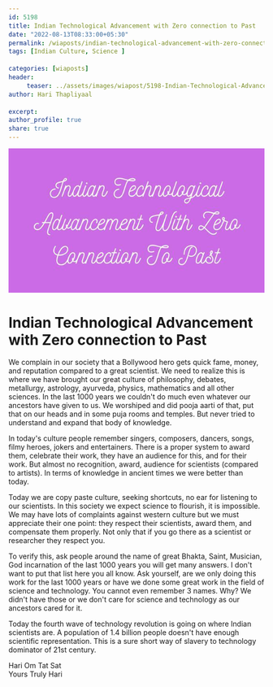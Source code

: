 ```yaml
--- 
id: 5198 
title: Indian Technological Advancement with Zero connection to Past
date: "2022-08-13T08:33:00+05:30"
permalink: /wiaposts/indian-technological-advancement-with-zero-connection-to-past
tags: [Indian Culture, Science ]    

categories: [wiaposts] 
header:
     teaser: ../assets/images/wiapost/5198-Indian-Technological-Advancement-With-Zero-Connection-To-Past.jpg
author: Hari Thapliyaal 

excerpt:  
author_profile: true 
share: true 
---
```


![Indian Technological Advancement with Zero connection to Past](../assets/images/wiapost/5198-Indian-Technological-Advancement-With-Zero-Connection-To-Past.jpg)        
   
# Indian Technological Advancement with Zero connection to Past   
   
We complain in our society that a Bollywood hero gets quick fame, money, and reputation compared to a great scientist. We need to realize this is where we have brought our great culture of philosophy, debates, metallurgy, astrology, ayurveda, physics, mathematics and all other sciences. In the last 1000 years we couldn't do much even whatever our ancestors have given to us. We worshiped and did pooja aarti of that, put that on our heads and in some puja rooms and temples. But never tried to understand and expand that body of knowledge.    
     
In today's culture people remember singers, composers, dancers, songs, filmy heroes, jokers and entertainers. There is a proper system to award them, celebrate their work, they have an audience for this, and for their work. But almost no recognition, award, audience for scientists (compared to artists). In terms of knowledge in ancient times we were better than today.     
     
Today we are copy paste culture, seeking shortcuts, no ear for listening to our scientists. In this society we expect science to flourish, it is impossible. We may have lots of complaints against western culture but we must appreciate their one point: they respect their scientists, award them, and compensate them properly. Not only that if you go there as a scientist or researcher they respect you.     
     
To verify this, ask people around the name of great Bhakta, Saint, Musician, God incarnation of the last 1000 years you will get many answers. I don't want to put that list here you all know. Ask yourself, are we only doing this work for the last 1000 years or have we done some great work in the field of science and technology. You cannot even remember 3 names. Why? We didn't have those or we don't care for science and technology as our ancestors cared for it.     
     
Today the fourth wave of technology revolution is going on where Indian scientists are. A population of 1.4 billion people doesn't have enough scientific representation. This is a sure short way of slavery to technology dominator of 21st century.     
    
Hari Om Tat Sat     
Yours Truly Hari    
